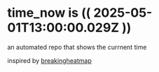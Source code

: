 # time_now is (( 2025-05-01T13:00:00.029Z ))

an automated repo that shows the currnent time

inspired by [breakingheatmap](https://github.com/breakingheatmap/breakingheatmap)